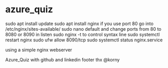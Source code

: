 # azure_quiz
sudo apt install update
sudo apt install nginx
if you use port 80 go into /etc/nginx/sites-available/ 
sudo nano default and change ports from 80 to 8080 or 8090 in listen 
sudo nginx -t to control syntax line
sudo systemctl restart nginx
sudo ufw allow 8090/tcp
sudo systemctl status nginx.service

using a simple nginx webserver 

Azure_Quiz with github and linkedin footer thx @korny
